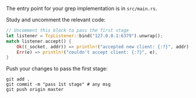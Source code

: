 The entry point for your grep implementation is in `src/main.rs`.

Study and uncomment the relevant code: 

```rust
// Uncomment this block to pass the first stage
let listener = TcpListener::bind("127.0.0.1:6379").unwrap();
match listener.accept() {
    Ok((_socket, addr)) => println!("accepted new client: {:?}", addr),
    Err(e) => println!("couldn't accept client: {:?}", e),
}
```

Push your changes to pass the first stage:

```
git add .
git commit -m "pass 1st stage" # any msg
git push origin master
```
